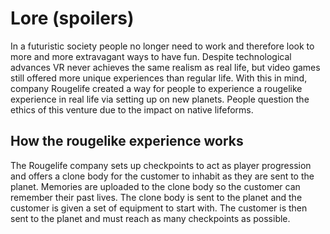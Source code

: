 # Lore (spoilers)

In a futuristic society people no longer need to work and therefore look to more and more extravagant ways to have fun. Despite technological advances VR never achieves the same realism as real life, but video games still offered more unique experiences than regular life. With this in mind, company Rougelife created a way for people to experience a rougelike experience in real life via setting up on new planets. People question the ethics of this venture due to the impact on native lifeforms. 

## How the rougelike experience works

The Rougelife company sets up checkpoints to act as player progression and offers a clone body for the customer to inhabit as they are sent to the planet. Memories are uploaded to the clone body so the customer can remember their past lives. The clone body is sent to the planet and the customer is given a set of equipment to start with. The customer is then sent to the planet and must reach as many checkpoints as possible.
